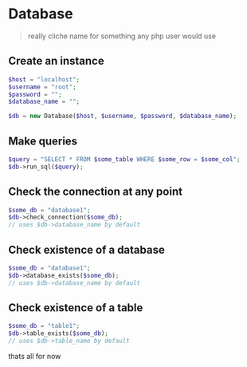 # Database

> really cliche name for something any php user would use

## Create an instance
```php
$host = "localhost";
$username = "root";
$password = "";
$database_name = "";

$db = new Database($host, $username, $password, $database_name);  

```

## Make queries
```php
$query = "SELECT * FROM $some_table WHERE $some_row = $some_col";
$db->run_sql($query);
```

## Check the connection at any point
```php
$some_db = "database1";
$db->check_connection($some_db);
// uses $db->database_name by default
```

## Check existence of a database
```php
$some_db = "database1";
$db->database_exists($some_db);
// uses $db->database_name by default
```

## Check existence of a table
```php
$some_db = "table1";
$db->table_exists($some_db);
// uses $db->table_name by default
```

thats all for now